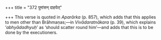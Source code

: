 +++
title = "372 पुमांसन् दाहयेत्"

+++
This verse is quoted in *Aparārka* (p. 857), which adds that this
applies to men other than Brāhmaṇas;—in *Vivādaratnākara* (p. 39), which
explains ‘*abhyādadhyuḥ*’ as ‘should scatter round him’—and adds that
this is to be done by the executioners.


